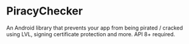 # PiracyChecker
An Android library that prevents your app from being pirated / cracked using LVL, signing certificate protection and more. API 8+ required.

